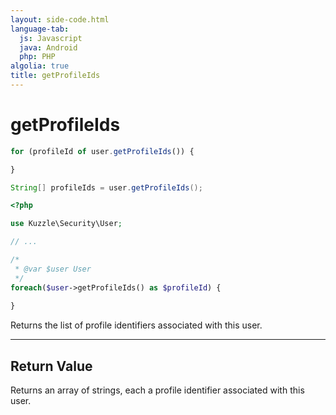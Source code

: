 ```yaml
---
layout: side-code.html
language-tab:
  js: Javascript
  java: Android
  php: PHP
algolia: true
title: getProfileIds
---
```


# getProfileIds

```js
for (profileId of user.getProfileIds()) {

}
```

```java
String[] profileIds = user.getProfileIds();
```

```php
<?php

use Kuzzle\Security\User;

// ...

/*
 * @var $user User
 */
foreach($user->getProfileIds() as $profileId) {
  
}
```

Returns the list of profile identifiers associated with this user.

---

## Return Value

Returns an array of strings, each a profile identifier associated with this user.
